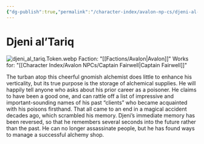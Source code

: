 ```yaml
---
{"dg-publish":true,"permalink":"/character-index/avalon-np-cs/djeni-al-tariq/","title":"Djeni al’Tariq","tags":["Avalon","NPC"],"created":"2025-05-30T19:47:49.000-05:00"}
---
```


# Djeni al’Tariq
![djeni_al_tariq.Token.webp](/img/user/Assets/Voidbound%20token%20images/djeni_al_tariq.Token.webp)
Faction: "[[Factions/Avalon\|Avalon]]"
Works for: "[[Character Index/Avalon NPCs/Captain Fairwell\|Captain Fairwell]]"

The turban atop this cheerful gnomish alchemist does little to enhance his verticality, but its true purpose is the storage of alchemical supplies. He will happily tell anyone who asks about his prior career as a poisoner. He claims to have been a good one, and can rattle off a list of impressive and important-sounding names of his past “clients” who became acquainted with his poisons firsthand. That all came to an end in a magical accident decades ago, which scrambled his memory. Djeni’s immediate memory has been reversed, so that he remembers several seconds into the future rather than the past. He can no longer assassinate people, but he has found ways to manage a successful alchemy shop.
